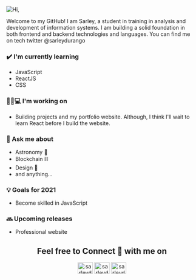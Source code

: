 ![Hi,](https://user-images.githubusercontent.com/52586225/101824962-faddb180-3afa-11eb-8016-cc4eb8ba0d45.png)

Welcome to my GitHub! I am Sarley, a student in training in analysis and development of information systems. I am building a solid foundation in both frontend and backend technologies and languages. You can find me on tech twitter @sarleydurango

### ✔️ I'm currently learning
- JavaScript
- ReactJS
- CSS

### 👦🏽💻 I'm working on
- Building projects and my portfolio website. Although, I think I'll wait to learn React before I build the website.

### 💭 Ask me about
- Astronomy 🔭
- Blockchain ⛓
- Design 🎨
- and anything...

### 💡 Goals for 2021
- Become skilled in JavaScript

### 🔜 Upcoming releases
- Professional website

<h2 align="center">Feel free to Connect 👥 with me on</h2>
<p align="center">
<a href="https://instagram.com/sarleydurango" target="blank"><img align="center" src="https://cdn.jsdelivr.net/npm/simple-icons@3.0.1/icons/instagram.svg" alt="sarleydurango" height="30" width="40" /></a>
<a href="https://twitter.com/sarleydurango" target="blank"><img align="center" src="https://cdn.jsdelivr.net/npm/simple-icons@3.0.1/icons/twitter.svg" alt="sarleydurango" height="30" width="40" /></a>
<a href="https://linkedin.com/in/sarleydurango" target="blank"><img align="center" src="https://cdn.jsdelivr.net/npm/simple-icons@3.0.1/icons/linkedin.svg" alt="sarleydurango" height="30" width="40" /></a>
</p>
